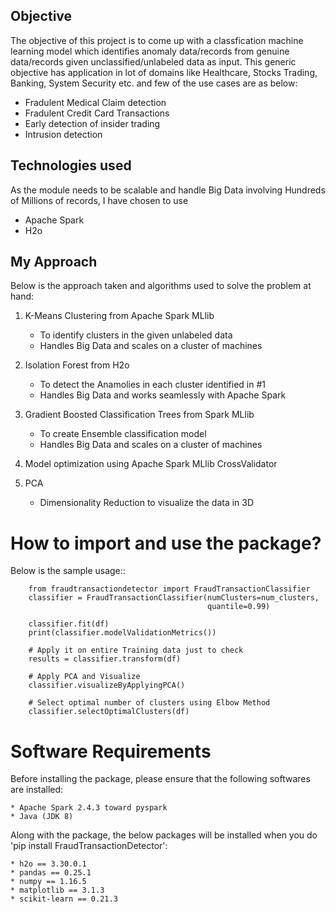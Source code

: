Objective
---------
The objective of this project is to come up with a classfication machine
learning model which identifies anomaly data/records from genuine data/records
given unclassified/unlabeled data as input. This generic objective has
application in lot of domains like Healthcare, Stocks Trading, Banking,
System Security etc. and few of the use cases are as below:

* Fradulent Medical Claim detection
* Fradulent Credit Card Transactions
* Early detection of insider trading
* Intrusion detection

Technologies used
-----------------
As the module needs to be scalable and handle Big Data involving
Hundreds of Millions of records, I have chosen to use

* Apache Spark
* H2o

My Approach
-----------
Below is the approach taken and algorithms used to solve the problem
at hand:

1. K-Means Clustering from Apache Spark MLlib
    * To identify clusters in the given unlabeled data
    * Handles Big Data and scales on a cluster of machines

2. Isolation Forest from H2o
    * To detect the Anamolies in each cluster identified in #1
    * Handles Big Data and works seamlessly with Apache Spark

3. Gradient Boosted Classification Trees from Spark MLlib
    * To create Ensemble classification model
    * Handles Big Data and scales on a cluster of machines

4. Model optimization using Apache Spark MLlib CrossValidator

5. PCA
    * Dimensionality Reduction to visualize the data in 3D

How to import and use the package?
==================================
Below is the sample usage::

        from fraudtransactiondetector import FraudTransactionClassifier
        classifier = FraudTransactionClassifier(numClusters=num_clusters,
                                                quantile=0.99)

        classifier.fit(df)
        print(classifier.modelValidationMetrics())

        # Apply it on entire Training data just to check
        results = classifier.transform(df)

        # Apply PCA and Visualize
        classifier.visualizeByApplyingPCA()

        # Select optimal number of clusters using Elbow Method
        classifier.selectOptimalClusters(df)

Software Requirements
=====================
Before installing the package, please ensure that the following softwares are
installed:

    * Apache Spark 2.4.3 toward pyspark
    * Java (JDK 8)

Along with the package, the below packages will be installed when you
do 'pip install FraudTransactionDetector':

    * h2o == 3.30.0.1
    * pandas == 0.25.1
    * numpy == 1.16.5
    * matplotlib == 3.1.3
    * scikit-learn == 0.21.3
